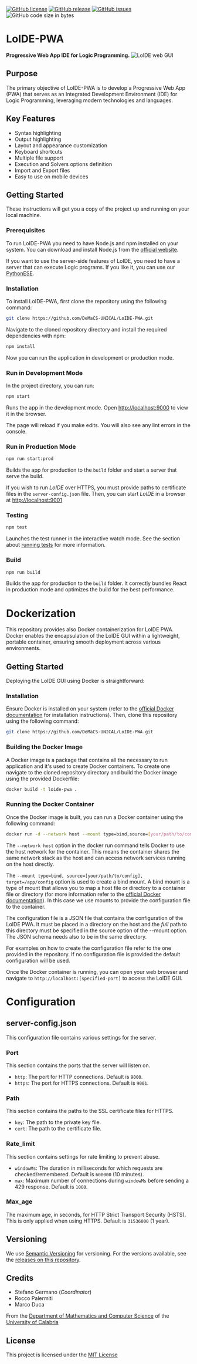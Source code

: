 [![GitHub license](https://img.shields.io/badge/license-MIT-blue.svg)](https://raw.githubusercontent.com/DeMaCS-UNICAL/LoIDE-PWA/master/LICENSE)
[![GitHub release](https://img.shields.io/github/release/DeMaCS-UNICAL/LoIDE-PWA.svg)](https://github.com/DeMaCS-UNICAL/LoIDE-PWA/releases/latest)
[![GitHub issues](https://img.shields.io/github/issues/DeMaCS-UNICAL/LoIDE-PWA.svg)](https://github.com/DeMaCS-UNICAL/LoIDE-PWA/issues)
![GitHub code size in bytes](https://img.shields.io/github/languages/code-size/DeMaCS-UNICAL/LoIDE-PWA)

# LoIDE-PWA

**Progressive Web App IDE for Logic Programming.**
![LoIDE web GUI](docs/screenshots/main-page.png)

## Purpose

The primary objective of LoIDE-PWA is to develop a Progressive Web App (PWA) that serves as an Integrated Development Environment (IDE) for Logic Programming, leveraging modern technologies and languages.

## Key Features

- Syntax highlighting
- Output highlighting
- Layout and appearance customization
- Keyboard shortcuts
- Multiple file support
- Execution and Solvers options definition
- Import and Export files
- Easy to use on mobile devices

## Getting Started

These instructions will get you a copy of the project up and running on your local machine.

### Prerequisites

To run LoIDE-PWA you need to have Node.js and npm installed on your system. You can download and install Node.js from the [official website](https://nodejs.org/).

If you want to use the server-side features of LoIDE, you need to have a server that can execute Logic programs. If you like it, you can use our [PythonESE](https://github.com/DeMaCS-UNICAL/PythonESE).

### Installation

To install LoIDE-PWA, first clone the repository using the following command:

```bash
git clone https://github.com/DeMaCS-UNICAL/LoIDE-PWA.git
```

Navigate to the cloned repository directory and install the required dependencies with npm:

```bash
npm install
```

Now you can run the application in development or production mode.

### Run in Development Mode

In the project directory, you can run:

```bash
npm start
```

Runs the app in the development mode.
Open [http://localhost:9000](http://localhost:9000) to view it in the browser.

The page will reload if you make edits.
You will also see any lint errors in the console.

### Run in Production Mode

```bash
npm run start:prod
```

Builds the app for production to the `build` folder and start a server that serve the build.

If you wish to run _LoIDE_ over HTTPS, you must provide paths to certificate files in the `server-config.json` file.
Then, you can start _LoIDE_ in a browser at [http://localhost:9001](http://localhost:9001)

### Testing

```bash
npm test
```

Launches the test runner in the interactive watch mode.
See the section about [running tests](https://facebook.github.io/create-react-app/docs/running-tests) for more information.

### Build

```bash
npm run build
```

Builds the app for production to the `build` folder.
It correctly bundles React in production mode and optimizes the build for the best performance.

# Dockerization

This repository provides also Docker containerization for LoIDE PWA.
Docker enables the encapsulation of the LoIDE GUI within a lightweight, portable container, ensuring smooth deployment across various environments.

## Getting Started

Deploying the LoIDE GUI using Docker is straightforward:

### Installation

Ensure Docker is installed on your system (refer to the [official Docker documentation](https://docs.docker.com/get-docker/) for installation instructions). Then, clone this repository using the following command:

```bash
git clone https://github.com/DeMaCS-UNICAL/LoIDE-PWA.git
```

### Building the Docker Image

A Docker image is a package that contains all the necessary to run application and it's used to create Docker containers. To create one navigate to the cloned repository directory and build the Docker image using the provided Dockerfile:

```bash
docker build -t loide-pwa .
```

### Running the Docker Container

Once the Docker image is built, you can run a Docker container using the following command:

```bash
docker run -d --network host --mount type=bind,source=[your/path/to/config],target=/app/config loide-pwa
```

The `--network host` option in the docker run command tells Docker to use the host network for the container. This means the container shares the same network stack as the host and can access network services running on the host directly.

The `--mount type=bind, source=[your/path/to/config], target=/app/config` option is used to create a bind mount. A bind mount is a type of mount that allows you to map a host file or directory to a container file or directory (for more information refer to the [official Docker documentation](https://docs.docker.com/storage/bind-mounts/)).
In this case we use mounts to provide the configuration file to the container.

The configuration file is a JSON file that contains the configuration of the LoIDE PWA. It must be placed in a directory on the host and the _full_ path to this directory must be specified in the source option of the --mount option. The JSON schema needs also to be in the same directory.

For examples on how to create the configuration file refer to the one provided in the repository. If no configuration file is provided the default configuration will be used.

Once the Docker container is running, you can open your web browser and navigate to `http://localhost:[specified-port]` to access the LoIDE GUI.

# Configuration

## server-config.json

This configuration file contains various settings for the server.

### Port

This section contains the ports that the server will listen on.

- `http`: The port for HTTP connections. Default is `9000`.
- `https`: The port for HTTPS connections. Default is `9001`.

### Path

This section contains the paths to the SSL certificate files for HTTPS.

- `key`: The path to the private key file.
- `cert`: The path to the certificate file.

### Rate_limit

This section contains settings for rate limiting to prevent abuse.

- `windowMs`: The duration in milliseconds for which requests are checked/remembered. Default is `600000` (10 minutes).
- `max`: Maximum number of connections during `windowMs` before sending a 429 response. Default is `1000`.

### Max_age

The maximum age, in seconds, for HTTP Strict Transport Security (HSTS). This is only applied when using HTTPS. Default is `31536000` (1 year).

## Versioning

We use [Semantic Versioning](http://semver.org) for versioning. For the versions available, see the [releases on this repository](https://github.com/DeMaCS-UNICAL/LoIDE-PWA/releases).

## Credits

- Stefano Germano (_Coordinator_)
- Rocco Palermiti
- Marco Duca

From the [Department of Mathematics and Computer Science](https://www.mat.unical.it) of the [University of Calabria](http://unical.it)

## License

This project is licensed under the [MIT License](LICENSE)
